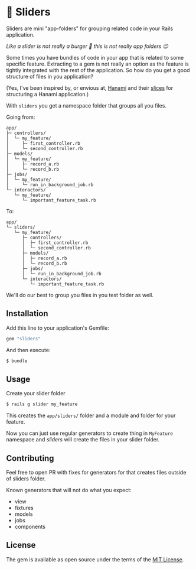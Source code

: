 # 🍔 Sliders
Sliders are mini "app-folders" for grouping related code in your Rails application.

*Like a slider is not really a burger 🍔 this is not really app folders 😉*

Some times you have bundles of code in your app that is related to some specific feature.
Extracting to a gem is not really an option as the feature is tightly integrated with the rest of the application. So how do you get a good structure of files in you application?

(Yes, I've been inspired by, or envious at,  [Hanami](https://github.com/hanami/hanami) and their [slices](https://guides.hanamirb.org/v2.1/app/slices/) for structuring a Hanami application.)

With `sliders` you get a namespace folder that groups all you files.

Going from:
```plain
app/
├─ controllers/
│  └─ my_feature/
│     ├─ first_controller.rb
│     └─ second_controller.rb
├─ models/
│  └─ my_feature/
│     ├─ record_a.rb
│     └─ record_b.rb
├─ jobs/
│  └─ my_feature/
│     └─ run_in_background_job.rb
└─ interactors/
   └─ my_feature/
      └─ important_feature_task.rb
```

To:
```plain
app/
└─ sliders/
   └─ my_feature/
      ├─ controllers/
      │  ├─ first_controller.rb
      │  └─ second_controller.rb
      ├─ models/
      │  ├─ record_a.rb
      │  └─ record_b.rb
      ├─ jobs/
      │  └─ run_in_background_job.rb
      └─ interactors/
         └─ important_feature_task.rb
```

We'll do our best to group you files in you test folder as well.

## Installation
Add this line to your application's Gemfile:

```ruby
gem "sliders"
```

And then execute:
```bash
$ bundle
```

## Usage
Create your slider folder
```bash
$ rails g slider my_feature
```

This creates the `app/sliders/` folder and a module and folder for your feature.

Now you can just use regular generators to create thing in `MyFeature` namespace and *sliders* will create the files in your slider folder.

## Contributing
Feel free to open PR with fixes for generators for that creates files outside of sliders folder.

Known generators that will not do what you expect:
- view
- fixtures
- models
- jobs
- components

## License
The gem is available as open source under the terms of the [MIT License](https://opensource.org/licenses/MIT).
